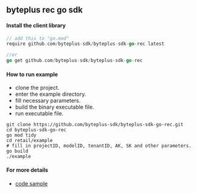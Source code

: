 ## byteplus rec go sdk

#### Install the client library
```go
// add this to "go.mod"
require github.com/byteplus-sdk/byteplus-sdk-go-rec latest

//or
go get github.com/byteplus-sdk/byteplus-sdk-go-rec
```

#### How to run example
* clone the project.
* enter the example directory.
* fill necessary parameters.
* build the binary executable file.
* run executable file.

```shell
git clone https://github.com/byteplus-sdk/byteplus-sdk-go-rec.git
cd byteplus-sdk-go-rec
go mod tidy
cd retail/example
# fill in projectID, modelID, tenantID, AK, SK and other parameters.
go build
./example
```

#### For more details
* [code sample](https://docs.byteplus.com/recommend/docs/code-samplesaas)